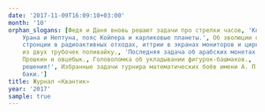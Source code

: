 ```yaml
---
date: '2017-11-09T16:09:10+03:00'
month: '10'
orphan_slogans: [Федя и Даня вновь решают задачи про стрелки часов, 'Конец путешествия по планетам Солнечной системы. Спутники
    Урана и Нептуна, пояс Койпера и карликовые планеты.', Об эволюции оргáна., 'О криптоне в лампочках, рубидии в фотоэлементах,
    стронции в радиоактивных отходах, иттрии в экранах мониторов и цирконии в зубных протезах.', Как сделать своими руками
    из двух трубочек поливайку., 'Последняя задача об арабских монетах. Присылайте решения, победителей ждут призы!', Саша
    Прошкин и овцебык., Головоломка об укладывании фигурок-башмаков., 'Четвёртый тур конкурса по русскому языку, присылайте
    решения!', Избранные задачи турнира математических боёв имени А. П. Савина., 'Задача-картинка о том, в каком порядке наполнятся
    баки.']
title: Журнал «Квантик»
year: '2017'
sample: true
---
```

